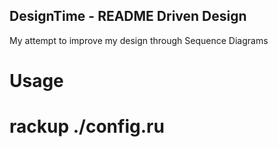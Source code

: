 ## DesignTime - README Driven Design

My attempt to improve my design through Sequence Diagrams

# Usage

# rackup ./config.ru
